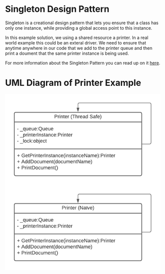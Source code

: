 # Singleton Design Pattern
Singleton is a creational design pattern that lets you ensure that a class has only one instance, while providing a global access point to this instance.

In this example solution, we using a shared resource a printer. In a real world example this could be an exteral driver. We need to ensure that anytime anywhere in our code that we add to the printer queue and then print a doument that the same printer instance is being used.

For more information about the Singleton Pattern you can read up on it [here](https://refactoring.guru/design-patterns/singleton).

# UML Diagram of Printer Example
![UML Diagram](./imgs/singleton-printer-uml.png)